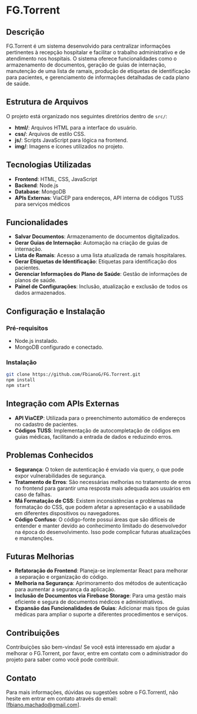 # FG.Torrent

## Descrição

FG.Torrent é um sistema desenvolvido para centralizar informações pertinentes à recepção hospitalar e facilitar o trabalho administrativo e de atendimento nos hospitais. O sistema oferece funcionalidades como o armazenamento de documentos, geração de guias de internação, manutenção de uma lista de ramais, produção de etiquetas de identificação para pacientes, e gerenciamento de informações detalhadas de cada plano de saúde.

## Estrutura de Arquivos

O projeto está organizado nos seguintes diretórios dentro de `src/`:

- **html/**: Arquivos HTML para a interface do usuário.
- **css/**: Arquivos de estilo CSS.
- **js/**: Scripts JavaScript para lógica na frontend.
- **img/**: Imagens e ícones utilizados no projeto.

## Tecnologias Utilizadas

- **Frontend**: HTML, CSS, JavaScript
- **Backend**: Node.js
- **Database**: MongoDB
- **APIs Externas**: ViaCEP para endereços, API interna de códigos TUSS para serviços médicos

## Funcionalidades

- **Salvar Documentos**: Armazenamento de documentos digitalizados.
- **Gerar Guias de Internação**: Automação na criação de guias de internação.
- **Lista de Ramais**: Acesso a uma lista atualizada de ramais hospitalares.
- **Gerar Etiquetas de Identificação**: Etiquetas para identificação dos pacientes.
- **Gerenciar Informações do Plano de Saúde**: Gestão de informações de planos de saúde.
- **Painel de Configurações**: Inclusão, atualização e exclusão de todos os dados armazenados.

## Configuração e Instalação

### Pré-requisitos

- Node.js instalado.
- MongoDB configurado e conectado.

### Instalação

```bash
git clone https://github.com/FbianoG/FG.Torrent.git
npm install
npm start
```

## Integração com APIs Externas

- **API ViaCEP**: Utilizada para o preenchimento automático de endereços no cadastro de pacientes.
- **Códigos TUSS**: Implementação de autocompletação de códigos em guias médicas, facilitando a entrada de dados e reduzindo erros.

## Problemas Conhecidos

- **Segurança**: O token de autenticação é enviado via query, o que pode expor vulnerabilidades de segurança.
- **Tratamento de Erros**: São necessárias melhorias no tratamento de erros no frontend para garantir uma resposta mais adequada aos usuários em caso de falhas.
- **Má Formatação de CSS**: Existem inconsistências e problemas na formatação do CSS, que podem afetar a apresentação e a usabilidade em diferentes dispositivos ou navegadores.
- **Código Confuso**: O código-fonte possui áreas que são difíceis de entender e manter devido ao conhecimento limitado do desenvolvedor na época do desenvolvimento. Isso pode complicar futuras atualizações e manutenções.

## Futuras Melhorias

- **Refatoração do Frontend**: Planeja-se implementar React para melhorar a separação e organização do código.
- **Melhoria na Segurança**: Aprimoramento dos métodos de autenticação para aumentar a segurança da aplicação.
- **Inclusão de Documentos via Firebase Storage**: Para uma gestão mais eficiente e segura de documentos médicos e administrativos.
- **Expansão das Funcionalidades de Guias**: Adicionar mais tipos de guias médicas para ampliar o suporte a diferentes procedimentos e serviços.

## Contribuições

Contribuições são bem-vindas! Se você está interessado em ajudar a melhorar o FG.Torrent, por favor, entre em contato com o administrador do projeto para saber como você pode contribuir.

## Contato

Para mais informações, dúvidas ou sugestões sobre o FG.Torrentl, não hesite em entrar em contato através do email: [fbiano.machado@gmail.com].

